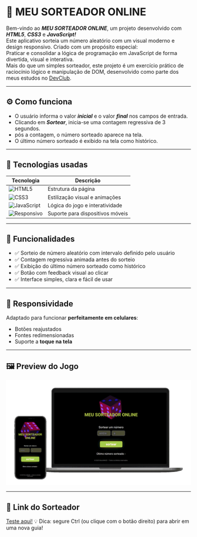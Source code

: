 # 🎲 MEU SORTEADOR ONLINE

Bem-vindo ao ***MEU SORTEADOR ONLINE***, um projeto desenvolvido com ***HTML5***, ***CSS3*** e ***JavaScript!***
<br>
Este aplicativo sorteia um número aleatório com um visual moderno e design responsivo. Criado com um propósito especial:
<br>
Praticar e consolidar a lógica de programação em JavaScript de forma divertida, visual e interativa.
<br>
Mais do que um simples sorteador, este projeto é um exercício prático de raciocínio lógico e manipulação de DOM, desenvolvido como parte dos meus estudos no <a href="https://rodolfomori.com.br">DevClub</a></b>.

---

## ⚙️ Como funciona
- O usuário informa o valor ***inicial*** e o valor ***final*** nos campos de entrada.
- Clicando em ***Sortear***, inicia-se uma contagem regressiva de 3 segundos.
- pós a contagem, o número sorteado aparece na tela.
- O último número sorteado é exibido na tela como histórico.

---

## 🧪 Tecnologias usadas

| Tecnologia | Descrição |
|------------|------------|
| ![HTML5](https://img.shields.io/badge/HTML5-E34F26?style=flat&logo=html5&logoColor=white) | Estrutura da página |
| ![CSS3](https://img.shields.io/badge/CSS3-1572B6?style=flat&logo=css3&logoColor=white)| Estilização visual e animações |
| ![JavaScript](https://img.shields.io/badge/JavaScript-F7DF1E?style=flat&logo=javascript&logoColor=black)| Lógica do jogo e interatividade |
| ![Responsivo](https://img.shields.io/badge/Responsivo-100%25%20Mobile-00c4cc?style=flat)| Suporte para dispositivos móveis |

---

## 🔁 Funcionalidades

- ✅ Sorteio de número aleatório com intervalo definido pelo usuário
- ✅ Contagem regressiva animada antes do sorteio
- ✅ Exibição do último número sorteado como histórico
- ✅ Botão com feedback visual ao clicar
- ✅ Interface simples, clara e fácil de usar

---

## 📱 Responsividade</h3>
Adaptado para funcionar **perfeitamente em celulares**:
- Botões reajustados
- Fontes redimensionadas
- Suporte a **toque na tela**

---

## 🖼️ Preview do Jogo

<img src="./assets/ImgSort.gif"/>

---

## 🚀 Link do Sorteador
[Teste aqui!]() 
💡 Dica: segure Ctrl (ou clique com o botão direito) para abrir em uma nova guia!


